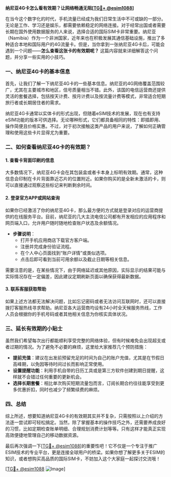 **纳尼亚4G卡怎么看有效期？让网络畅通无阻[[TG💪+ @esim1088](https://t.me/s/esim1088)]**

在当今这个数字化的时代，手机流量已经成为我们日常生活中不可或缺的一部分。无论是工作、学习还是娱乐，都需要依赖稳定的网络连接。对于经常出国或者需要长期在国外使用数据服务的人来说，选择合适的国际SIM卡非常重要。纳尼亚（Namibia）作为一个非洲国家，近年来也在积极发展其通信基础设施，推出了多种适合本地和国际用户的4G流量卡。但是，当你拿到一张纳尼亚4G卡后，可能会遇到一个问题——**怎么查看这张卡的有效期呢？** 这篇内容就来详细解答这个问题，并分享一些实用的小技巧。

### 一、纳尼亚4G卡的基本信息

首先，让我们了解一下纳尼亚4G卡的一些基本信息。纳尼亚的4G网络覆盖范围较广，尤其在主要城市和地区，信号质量相当不错。此外，该国的电信运营商还提供灵活的套餐选择，包括按天计费、按月计费以及按流量计费等模式，非常适合短期旅行者或长期居住者的需求。

纳尼亚4G卡通常以实体卡的形式出现，但随着eSIM技术的发展，现在也有支持eSIM功能的版本可供选择。无论哪种形式，它们都具备相同的特性：即插即用、操作简便且价格实惠。不过，对于初次接触这类产品的用户来说，了解如何正确管理和使用这些卡片显得尤为重要。

### 二、如何查看纳尼亚4G卡的有效期？

#### 1. 查看卡背面印刷的信息
大多数情况下，纳尼亚4G卡会在其包装盒或者卡本身上标明有效期。通常，这种信息会印制在卡片背面靠近芯片的位置附近。如果你购买的是全新未激活的卡，则可以直接通过观察这些标记来判断剩余时间。

#### 2. 登录官方APP或网站查询
如果你已经激活了你的纳尼亚4G卡，那么最方便的方式就是登录对应的运营商提供的在线服务平台。目前，纳尼亚的几大主流电信公司都有开发相应的应用程序和网页端入口，允许用户随时随地检查账户状态及余额情况。

- **步骤说明**：
   - 打开手机应用商店下载官方客户端。
   - 注册并完成身份验证流程。
   - 在个人中心页面找到“账户详情”或类似选项。
   - 点击后即可看到当前可用余额以及截止日期等相关信息。

需要注意的是，在某些情况下，由于网络延迟或其他原因，实际显示的结果可能与实际情况存在一定偏差，因此建议定期刷新页面以确保获得最新数据。

#### 3. 联系客服获取帮助
如果上述方法都无法解决问题，比如忘记密码或者无法访问互联网时，还可以直接拨打客服热线寻求帮助。纳尼亚各大运营商均设有24小时全天候服务热线，工作人员会根据你的手机号码或者其他相关信息为你核实具体状况。

### 三、延长有效期的小贴士

虽然我们希望每次出行都能顺利享受完整的网络体验，但有时候难免会出现超支或者过期的情况。为了避免不必要的麻烦，这里给大家推荐几个预防措施：

- **提前充值**：建议在出发前预留充足的时间为自己的账户充值，尤其是在节假日高峰期，以免因等待时间过长而影响正常使用。
- **设置提醒功能**：利用手机自带的日历工具或是第三方软件创建到期日提醒，这样就不会错过任何重要的更新机会。
- **选择长期套餐**：相比单次购买短期流量包而言，订阅长期合约往往能享受到更多优惠折扣，同时也减少了频繁续费的麻烦。

### 四、总结

综上所述，想要知道纳尼亚4G卡的有效期其实并不复杂，只需按照以上介绍的方法逐一尝试即可轻松搞定。当然，除了掌握基本的操作技巧之外，还需要养成良好的习惯，比如定期检查账单明细、合理规划消费计划等等。只有这样才能真正实现高效便捷地管理自己的移动数据资源。

最后再次强调一下[[TG💪+ @esim1088](https://t.me/s/esim1088)]的重要性吧！它不仅是一个专注于推广ESIM技术的专业平台，更是连接全球用户的桥梁。如果你想了解更多关于ESIM的知识，或者想购买高品质的国际SIM卡，不妨加入这个大家庭一起探讨交流哦！

[[TG💪+ @esim1088](https://t.me/s/esim1088) ![Image](https://i.postimg.cc/4NQfJmqS/Snipaste-2025-05-13-00-14-12.png)]